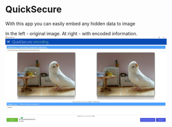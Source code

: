 # QuickSecure
With this app you can easily embed any hidden data to image

In the left - original image. At right - with encoded information.
![Screenshot](Screenshot.png)
